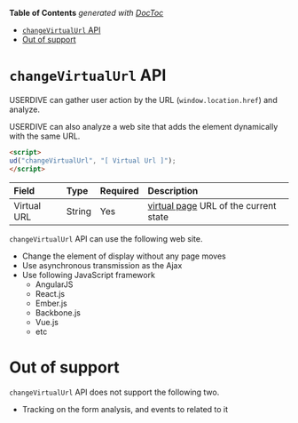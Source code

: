 <!-- START doctoc generated TOC please keep comment here to allow auto update -->
<!-- DON'T EDIT THIS SECTION, INSTEAD RE-RUN doctoc TO UPDATE -->
**Table of Contents**  *generated with [DocToc](https://github.com/thlorenz/doctoc)*

- [`changeVirtualUrl` API](#changevirtualurl-api)
- [Out of support](#out-of-support)

<!-- END doctoc generated TOC please keep comment here to allow auto update -->

# `changeVirtualUrl` API

USERDIVE can gather user action by the URL (`window.location.href`) and analyze.

USERDIVE can also analyze a web site that adds the element dynamically with
the same URL.

```html
<script>
ud("changeVirtualUrl", "[ Virtual Url ]");
</script>
```

| Field       | Type   | Required | Description                                                            |
|:------------|:-------|:---------|:-----------------------------------------------------------------------|
| Virtual URL | String | Yes      | [ virtual page](../../../guide/snapshot.html) URL of the current state |

`changeVirtualUrl` API can use the following web site.

- Change the element of display without any page moves
- Use asynchronous transmission as the Ajax
- Use following JavaScript framework
    - AngularJS
    - React.js
    - Ember.js
    - Backbone.js
    - Vue.js
    - etc

# Out of support

`changeVirtualUrl` API does not support the following two.

- Tracking on the form analysis, and events to related to it
